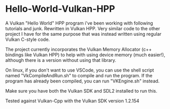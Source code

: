 # Hello-World-Vulkan-HPP
A Vulkan "Hello World" HPP program i've been working with following tutorials and junk. Rewritten in Vulkan HPP.
Very similar code to the other project I have for the same purpose that was instead written using regular Vulkan C-style code.

The project currently incorporates the Vulkan Memory Allocator (c++ bindings like Vulkan HPP) to help with using device memory (much easier!), although there is a version without using that library.

On linux, if you don't want to use VSCode, you can use the
shell script named "VkCompileAndRun.sh" to compile and run the program. If the program has already been compiled, you can run
"VKEngine.sh" instead.

Make sure you have both the Vulkan SDK and SDL2 installed to run this.

Tested against Vulkan-Cpp with the Vulkan SDK version 1.2.154
